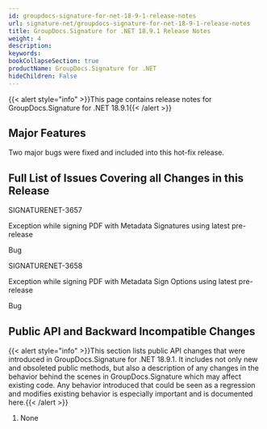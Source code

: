 ```yaml
---
id: groupdocs-signature-for-net-18-9-1-release-notes
url: signature-net/groupdocs-signature-for-net-18-9-1-release-notes
title: GroupDocs.Signature for .NET 18.9.1 Release Notes
weight: 4
description: 
keywords: 
bookCollapseSection: true
productName: GroupDocs.Signature for .NET
hideChildren: False
---
```

{{< alert style="info" >}}This page contains release notes for GroupDocs.Signature for .NET 18.9.1{{< /alert >}}

## Major Features

Two major bugs were fixed and included into this hot-fix release.

## Full List of Issues Covering all Changes in this Release

SIGNATURENET-3657

Exception while signing PDF with Metadata Signatures using latest pre-release

Bug

SIGNATURENET-3658

Exception while signing PDF with Metadata Sign Options using latest pre-release

Bug

## Public API and Backward Incompatible Changes

{{< alert style="info" >}}This section lists public API changes that were introduced in GroupDocs.Signature for .NET 18.9.1. It includes not only new and obsoleted public methods, but also a description of any changes in the behavior behind the scenes in GroupDocs.Signature which may affect existing code. Any behavior introduced that could be seen as a regression and modifies existing behavior is especially important and is documented here.{{< /alert >}}

1.  None
